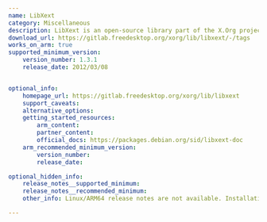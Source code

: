 ```yaml
---
name: LibXext
category: Miscellaneous
description: LibXext is an open-source library part of the X.Org project, which provides the X Window System implementation for Linux and other Unix-like operating systems.
download_url: https://gitlab.freedesktop.org/xorg/lib/libxext/-/tags
works_on_arm: true
supported_minimum_version:
    version_number: 1.3.1
    release_date: 2012/03/08


optional_info:
    homepage_url: https://gitlab.freedesktop.org/xorg/lib/libxext
    support_caveats:
    alternative_options:
    getting_started_resources:
        arm_content:
        partner_content:
        official_docs: https://packages.debian.org/sid/libxext-doc
    arm_recommended_minimum_version:
        version_number:
        release_date:

optional_hidden_info:
    release_notes__supported_minimum:
    release_notes__recommended_minimum:
    other_info: Linux/ARM64 release notes are not available. Installation and testing are done via the [tar archive](https://gitlab.freedesktop.org/xorg/lib/libxext/-/tags/libXext-1.3.1). We have found the release date from this link(https://gitlab.freedesktop.org/xorg/lib/libxext/-/commits/libXext-1.3.1?ref_type=tags).

---
```


